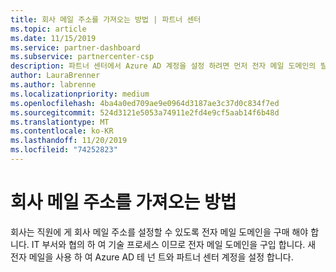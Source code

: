 ```yaml
---
title: 회사 메일 주소를 가져오는 방법 | 파트너 센터
ms.topic: article
ms.date: 11/15/2019
ms.service: partner-dashboard
ms.subservice: partnercenter-csp
description: 파트너 센터에서 Azure AD 계정을 설정 하려면 먼저 전자 메일 도메인의 필요성에 대해 알아보세요. 전자 메일 도메인을 구입 하는 방법에 대해서도 알아봅니다.
author: LauraBrenner
ms.author: labrenne
ms.localizationpriority: medium
ms.openlocfilehash: 4ba4a0ed709ae9e0964d3187ae3c37d0c834f7ed
ms.sourcegitcommit: 524d3121e5053a74911e2fd4e9cf5aab14f6b48d
ms.translationtype: MT
ms.contentlocale: ko-KR
ms.lasthandoff: 11/20/2019
ms.locfileid: "74252823"
---
```

# <a name="how-to-get-a-work-email-address"></a>회사 메일 주소를 가져오는 방법

회사는 직원에 게 회사 메일 주소를 설정할 수 있도록 전자 메일 도메인을 구매 해야 합니다. IT 부서와 협의 하 여 기술 프로세스 이므로 전자 메일 도메인을 구입 합니다. 새 전자 메일을 사용 하 여 Azure AD 테 넌 트와 파트너 센터 계정을 설정 합니다.
